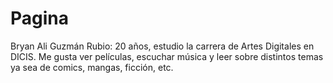# Pagina
Bryan Ali Guzmán Rubio: 20 años, estudio la carrera de Artes Digitales en DICIS. Me gusta ver películas, escuchar música y leer sobre distintos temas ya sea de comics, mangas, ficción, etc.